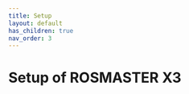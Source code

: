 ```yaml
---
title: Setup
layout: default
has_children: true
nav_order: 3
---
```


# Setup of ROSMASTER X3



